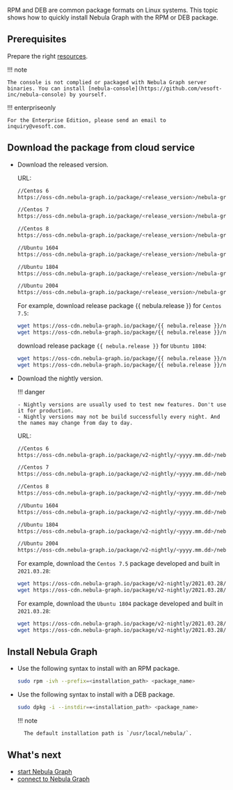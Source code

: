 RPM and DEB are common package formats on Linux systems. This topic shows how to quickly install Nebula Graph with the RPM or DEB package.

## Prerequisites

Prepare the right [resources](https://docs.nebula-graph.io/{{nebula.release}}/4.deployment-and-installation/deploy-nebula-graph-cluster/).<!--这里用外链。-->

!!! note

    The console is not complied or packaged with Nebula Graph server binaries. You can install [nebula-console](https://github.com/vesoft-inc/nebula-console) by yourself.

!!! enterpriseonly

    For the Enterprise Edition, please send an email to inquiry@vesoft.com.

## Download the package from cloud service

* Download the released version.

    URL: 

    ```bash
    //Centos 6 
    https://oss-cdn.nebula-graph.io/package/<release_version>/nebula-graph-<release_version>.el6.x86_64.rpm

    //Centos 7
    https://oss-cdn.nebula-graph.io/package/<release_version>/nebula-graph-<release_version>.el7.x86_64.rpm

    //Centos 8
    https://oss-cdn.nebula-graph.io/package/<release_version>/nebula-graph-<release_version>.el8.x86_64.rpm

    //Ubuntu 1604
    https://oss-cdn.nebula-graph.io/package/<release_version>/nebula-graph-<release_version>.ubuntu1604.amd64.deb

    //Ubuntu 1804
    https://oss-cdn.nebula-graph.io/package/<release_version>/nebula-graph-<release_version>.ubuntu1804.amd64.deb

    //Ubuntu 2004
    https://oss-cdn.nebula-graph.io/package/<release_version>/nebula-graph-<release_version>.ubuntu2004.amd64.deb
    ```

    For example, download release package {{ nebula.release }} for `Centos 7.5`: 

    ```bash
    wget https://oss-cdn.nebula-graph.io/package/{{ nebula.release }}/nebula-graph-{{ nebula.release }}.el7.x86_64.rpm
    wget https://oss-cdn.nebula-graph.io/package/{{ nebula.release }}/nebula-graph-{{ nebula.release }}.el7.x86_64.rpm.sha256sum.txt
    ```

    download release package `{{ nebula.release }}` for `Ubuntu 1804`: 

    ```bash
    wget https://oss-cdn.nebula-graph.io/package/{{ nebula.release }}/nebula-graph-{{ nebula.release }}.ubuntu1804.amd64.deb
    wget https://oss-cdn.nebula-graph.io/package/{{ nebula.release }}/nebula-graph-{{ nebula.release }}.ubuntu1804.amd64.deb.sha256sum.txt
    ```

* Download the nightly version.

  !!! danger

      - Nightly versions are usually used to test new features. Don't use it for production.
      - Nightly versions may not be build successfully every night. And the names may change from day to day.

    URL: 

    ```bash
    //Centos 6 
    https://oss-cdn.nebula-graph.io/package/v2-nightly/<yyyy.mm.dd>/nebula-graph-<yyyy.mm.dd>-nightly.el6.x86_64.rpm

    //Centos 7
    https://oss-cdn.nebula-graph.io/package/v2-nightly/<yyyy.mm.dd>/nebula-graph-<yyyy.mm.dd>-nightly.el7.x86_64.rpm

    //Centos 8
    https://oss-cdn.nebula-graph.io/package/v2-nightly/<yyyy.mm.dd>/nebula-graph-<yyyy.mm.dd>-nightly.el8.x86_64.rpm

    //Ubuntu 1604
    https://oss-cdn.nebula-graph.io/package/v2-nightly/<yyyy.mm.dd>/nebula-graph-<yyyy.mm.dd>-nightly.ubuntu1604.amd64.deb

    //Ubuntu 1804
    https://oss-cdn.nebula-graph.io/package/v2-nightly/<yyyy.mm.dd>/nebula-graph-<yyyy.mm.dd>-nightly.ubuntu1804.amd64.deb

    //Ubuntu 2004
    https://oss-cdn.nebula-graph.io/package/v2-nightly/<yyyy.mm.dd>/nebula-graph-<yyyy.mm.dd>-nightly.ubuntu2004.amd64.deb
    ```

    For example, download the `Centos 7.5` package developed and built in `2021.03.28`: 

    ```bash
    wget https://oss-cdn.nebula-graph.io/package/v2-nightly/2021.03.28/nebula-graph-2021.03.28-nightly.el7.x86_64.rpm
    wget https://oss-cdn.nebula-graph.io/package/v2-nightly/2021.03.28/nebula-graph-2021.03.28-nightly.el7.x86_64.rpm.sha256sum.txt
    ```

    For example, download the `Ubuntu 1804` package developed and built in `2021.03.28`: 

    ```bash
    wget https://oss-cdn.nebula-graph.io/package/v2-nightly/2021.03.28/nebula-graph-2021.03.28-nightly.ubuntu1804.amd64.deb
    wget https://oss-cdn.nebula-graph.io/package/v2-nightly/2021.03.28/nebula-graph-2021.03.28-nightly.ubuntu1804.amd64.deb.sha256sum.txt
    ```
<!--
## Download the package from GitHub

* Download the release version.
  
   + On the [Nebula Graph Releases](https://github.com/vesoft-inc/nebula-graph/releases) page, find the required version and click **Assets**.
    ![Select a Nebula Graph release version](../reuse/console-1.png)


   + In the **Assets** area, click the package to download it.

* Download the nightly version.

  !!! danger

        Nightly versions are usually used to test new features. Don't use it for production.

   + On the [Nebula Graph package](https://github.com/vesoft-inc/nebula/actions/workflows/package.yaml) page, click the latest package on the top of the package list.
    ![Select a Nebula Graph nightly version](https://github.com/vesoft-inc/nebula-docs/blob/master/docs-2.0/figs/4.deployment-and-installation/2.complie-and-install-nebula-graph/2.install-nebula-graph-by-rpm-or-deb/nightly-page.png?raw=true)

   + In the **Artifacts** area, click the package to download it.
-->

## Install Nebula Graph

* Use the following syntax to install with an RPM package.

    ```bash
    sudo rpm -ivh --prefix=<installation_path> <package_name>
    ```

* Use the following syntax to install with a DEB package.

    ```bash
    sudo dpkg -i --instdir==<installation_path> <package_name>
    ```

  !!! note

        The default installation path is `/usr/local/nebula/`.

## What's next

- [start Nebula Graph](https://docs.nebula-graph.io/{{nebula.release}}/2.quick-start/5.start-stop-service/)  <!--这里用外链。-->
- [connect to Nebula Graph](https://docs.nebula-graph.io/{{nebula.release}}/2.quick-start/3.connect-to-nebula-graph/)<!--这里用外链。-->
